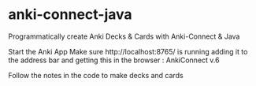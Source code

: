 # anki-connect-java
Programmatically create Anki Decks &amp; Cards with Anki-Connect &amp; Java

Start the Anki App
Make sure http://localhost:8765/ is running adding it to the address bar and getting this in the browser :  AnkiConnect v.6

Follow the notes in the code to make decks and cards

